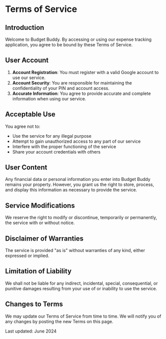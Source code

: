 # Terms of Service

## Introduction
Welcome to Budget Buddy. By accessing or using our expense tracking application, you agree to be bound by these Terms of Service.

## User Account
1. **Account Registration**: You must register with a valid Google account to use our service.
2. **Account Security**: You are responsible for maintaining the confidentiality of your PIN and account access.
3. **Accurate Information**: You agree to provide accurate and complete information when using our service.

## Acceptable Use
You agree not to:
- Use the service for any illegal purpose
- Attempt to gain unauthorized access to any part of our service
- Interfere with the proper functioning of the service
- Share your account credentials with others

## User Content
Any financial data or personal information you enter into Budget Buddy remains your property. However, you grant us the right to store, process, and display this information as necessary to provide the service.

## Service Modifications
We reserve the right to modify or discontinue, temporarily or permanently, the service with or without notice.

## Disclaimer of Warranties
The service is provided "as is" without warranties of any kind, either expressed or implied.

## Limitation of Liability
We shall not be liable for any indirect, incidental, special, consequential, or punitive damages resulting from your use of or inability to use the service.

## Changes to Terms
We may update our Terms of Service from time to time. We will notify you of any changes by posting the new Terms on this page.

Last updated: June 2024